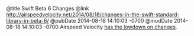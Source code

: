 @title Swift Beta 6 Changes
@link http://airspeedvelocity.net/2014/08/18/changes-in-the-swift-standard-library-in-beta-6/
@pubDate 2014-08-18 14:10:03 -0700
@modDate 2014-08-18 14:10:03 -0700
Airspeed Velocity <a href="http://airspeedvelocity.net/2014/08/18/changes-in-the-swift-standard-library-in-beta-6/">has the lowdown on changes</a>.
